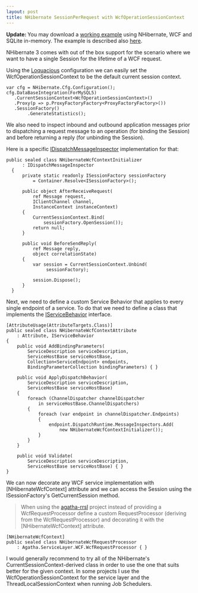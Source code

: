 ```yaml
---
layout: post
title: NHibernate SessionPerRequest with WcfOperationSessionContext
---
```


<p><strong>Update:&#0160;</strong>You may download a <a href="https://github.com/moodmosaic/BonusBits.CodeSamples/tree/master/BonusBits.CodeSamples.NHibernate" target="_blank" title="WcfOperationSessionContext (Sample Application with Tests)">working example</a> using NHibernate, WCF and SQLite in-memory. The example is described also <a href="http://www.nikosbaxevanis.com/bonus-bits/2011/04/nhibernate-session-per-request-with-wcfoperationsessioncontext-part2.html" target="_blank" title="NHibernate Session Per Request with WcfOperationSessionContext (Part 2).">here</a>.</p>
<p>NHibernate 3 comes with out of the box support for the scenario where we want to have a single Session for the lifetime of a WCF request.</p>
<p>Using the <a href="http://jameskovacs.com/2011/01/21/loquacious-configuration-in-nhibernate-3/" target="_blank" title="Loquacious Configuration in NHibernate 3.">Loquacious</a>&#0160;configuration we can easily set the WcfOperationSessionContext to be the default&#0160;current session context.</p>

```
var cfg = NHibernate.Cfg.Configuration();
cfg.DataBaseIntegration(ForMySQL5)
   .CurrentSessionContext<WcfOperationSessionContext>()
   .Proxy(p => p.ProxyFactoryFactory<ProxyFactoryFactory>())
   .SessionFactory()
        .GenerateStatistics();
```

<p>We also need to inspect inbound and outbound application messages prior to dispatching a request message to an operation (for binding the Session) and before returning a reply (for unbinding the Session).</p>
<p>Here is a specific&#0160;<a href="http://msdn.microsoft.com/en-us/library/system.servicemodel.dispatcher.idispatchmessageinspector.aspx" target="_blank" title="Defines the methods that enable custom inspection or modification of inbound and outbound application messages in service applications.">IDispatchMessageInspector</a> implementation for that:</p>

```
public sealed class NHibernateWcfContextInitializer
      : IDispatchMessageInspector
  {
      private static readonly ISessionFactory sessionFactory
          = Container.Resolve<ISessionFactory>();

      public object AfterReceiveRequest(
          ref Message request,
          IClientChannel channel,
          InstanceContext instanceContext)
      {
          CurrentSessionContext.Bind(
              sessionFactory.OpenSession());
          return null;
      }

      public void BeforeSendReply(
          ref Message reply,
          object correlationState)
      {
          var session = CurrentSessionContext.Unbind(
               sessionFactory);

          session.Dispose();
      }
  }
```

<p>Next, we need to define a custom Service Behavior that applies to every single endpoint of a service. To do that we need to define a class that implements the <a href="http://msdn.microsoft.com/en-us/library/system.servicemodel.description.iservicebehavior.aspx" target="_blank" title="Provides a mechanism to modify or insert custom extensions across an entire service, including the ServiceHostBase.">IServiceBehavior</a> interface.</p>

```
[AttributeUsage(AttributeTargets.Class)]
public sealed class NHibernateWcfContextAttribute
    : Attribute, IServiceBehavior
{
    public void AddBindingParameters(
        ServiceDescription serviceDescription, 
        ServiceHostBase serviceHostBase, 
        Collection<ServiceEndpoint> endpoints, 
        BindingParameterCollection bindingParameters) { }

    public void ApplyDispatchBehavior(
        ServiceDescription serviceDescription, 
        ServiceHostBase serviceHostBase)
    {
        foreach (ChannelDispatcher channelDispatcher 
            in serviceHostBase.ChannelDispatchers)
        {
            foreach (var endpoint in channelDispatcher.Endpoints)
            {
                endpoint.DispatchRuntime.MessageInspectors.Add(
                    new NHibernateWcfContextInitializer());
            }
        }
    }

    public void Validate(
        ServiceDescription serviceDescription, 
        ServiceHostBase serviceHostBase) { }
}
```

<p>We can now decorate any WCF service implementation with [NHibernateWcfContext] attribute and we can access the Session using the ISessionFactory&#39;s GetCurrentSession method.</p>
<blockquote><p>When using the&#0160;<a href="http://code.google.com/p/agatha-rrsl/" target="_blank" title="Implementation of the Request/Response Service Layer for .NET">agatha-rrsl</a>&#0160;project instead of providing a WcfRequestProcessor define a custom RequestProcessor (deriving from the&#0160;WcfRequestProcessor) and decorating it with the [NHibernateWcfContext] attribute.</p></blockquote>

```
[NHibernateWcfContext]
public sealed class NHibernateWcfRequestProcessor
    : Agatha.ServiceLayer.WCF.WcfRequestProcessor { }
```

<p>I would generally recommend to try all of the NHibernate&#39;s CurrentSessionContext-derived class in order to use the one that suits better for the given context. In some projects I use the WcfOperationSessionContext for the service layer and the ThreadLocalSessionContext when running&#0160;Job Schedulers.</p>

